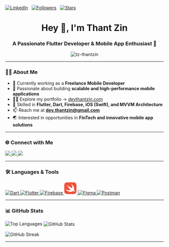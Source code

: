 [![LinkedIn](https://img.shields.io/badge/-LinkedIn-blue?style=for-the-badge&logo=Linkedin&logoColor=white&link=https://www.linkedin.com/in/thant-zin-9a855524/)](https://www.linkedin.com/in/thant-zin-9a855524/) &nbsp;
[![Followers](https://img.shields.io/github/followers/tz-thantzin?style=for-the-badge&logo=Github&label=Followers&labelColor=FFB001&&color=FFB001)](https://github.com/tz-thantzin) &nbsp;
[![Stars](https://img.shields.io/github/stars/tz-thantzin?style=for-the-badge&logo=Github&label=stars&labelColor=FFB001&color=FFB001)](https://github.com/tz-thantzin) &nbsp;

<h1 align="center">Hey 👋, I'm Thant Zin</h1>
<h3 align="center">A Passionate Flutter Developer & Mobile App Enthusiast 🚀</h3>

<p align="center">
  <img src="https://komarev.com/ghpvc/?username=tz-thantzin&label=Profile%20Views&color=blue&style=flat" alt="tz-thantzin" />  
</p>


---

### 👨‍💻 About Me
- 🔭 Currently working as a **Freelance Mobile Developer**  
- 🚀 Passionate about building **scalable and high-performance mobile applications**  
- 👨‍💻 Explore my portfolio → [devthantzin.com](https://devthantzin.com/)  
- 💬 Skilled in **Flutter, Dart, Firebase, iOS (Swift), and MVVM Architecture**  
- 📫 Reach me at **dev.thantzin@gmail.com**  
- 🌏 Interested in opportunities in **FinTech and innovative mobile app solutions**
---

### 🌐 Connect with Me
<p>
  <a href="https://www.linkedin.com/in/thant-zin-9a855524/" target="_blank">
    <img src="https://img.shields.io/badge/-Thant%20Zin-blue?style=flat&logo=Linkedin&logoColor=white" />
  </a>
  <a href="https://github.com/tz-thantzin" target="_blank">
    <img src="https://img.shields.io/badge/-GitHub-black?style=flat&logo=github" />
  </a>
  <a href="mailto:dev.thantzin@gmail.com">
    <img src="https://img.shields.io/badge/-Email-D14836?style=flat&logo=gmail&logoColor=white" />
  </a>
</p>

---

### 🛠 Languages & Tools
<p align="left"> 
  <a href="https://dart.dev" target="_blank" rel="noreferrer"> 
    <img src="https://www.vectorlogo.zone/logos/dartlang/dartlang-icon.svg" alt="Dart" width="40" height="40"/> 
  </a> 
  <a href="https://flutter.dev" target="_blank" rel="noreferrer"> 
    <img src="https://www.vectorlogo.zone/logos/flutterio/flutterio-icon.svg" alt="Flutter" width="40" height="40"/> 
  </a> 
  <a href="https://firebase.google.com/" target="_blank" rel="noreferrer"> 
    <img src="https://www.vectorlogo.zone/logos/firebase/firebase-icon.svg" alt="Firebase" width="40" height="40"/> 
  </a> 
  <a href="https://developer.apple.com/swift/" target="_blank" rel="noreferrer"> 
    <img src="https://raw.githubusercontent.com/devicons/devicon/master/icons/swift/swift-original.svg" alt="Swift" width="40" height="40"/> 
  </a> 
  <a href="https://figma.com" target="_blank" rel="noreferrer"> 
    <img src="https://www.vectorlogo.zone/logos/figma/figma-icon.svg" alt="Figma" width="40" height="40"/> 
  </a> 
  <a href="https://postman.com" target="_blank" rel="noreferrer"> 
    <img src="https://www.vectorlogo.zone/logos/getpostman/getpostman-icon.svg" alt="Postman" width="40" height="40"/> 
  </a> 
</p>

---

### 📊 GitHub Stats
<p>
  <img align="left" src="https://github-readme-stats.vercel.app/api/top-langs?username=tz-thantzin&show_icons=true&locale=en&layout=compact&theme=tokyonight" alt="Top Languages" />
</p>

<p>&nbsp;<img align="center" src="https://github-readme-stats.vercel.app/api?username=tz-thantzin&show_icons=true&locale=en&theme=tokyonight" alt="GitHub Stats" /></p>

<p><img align="center" src="https://github-readme-streak-stats.herokuapp.com/?user=tz-thantzin&theme=tokyonight" alt="GitHub Streak" /></p>

---

